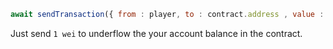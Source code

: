 ```javascript
await sendTransaction({ from : player, to : contract.address , value : 1 })
```

Just send `1 wei` to underflow the your account balance in the contract.